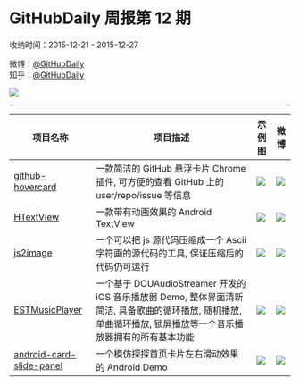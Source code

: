 # GitHubDaily 周报第 12 期

收纳时间：2015-12-21 - 2015-12-27

微博：[@GitHubDaily](https://weibo.com/GitHubDaily)    
知乎：[@GitHubDaily](https://www.zhihu.com/people/githubdaily)

![](https://raw.githubusercontent.com/GitHubDaily/GitHubDaily/master/assets/weixin.png)

---

项目名称 | 项目描述 | 示例图 | 微博
--- | --- | --- | ---
[github-hovercard](status.github_url) | 一款简洁的 GitHub 悬浮卡片 Chrome 插件, 可方便的查看 GitHub 上的 user/repo/issue 等信息 | ![](http://ww3.sinaimg.cn/large/006fiYtfjw1eze5muf8uvj30zk0m8jvc.jpg) | [![](https://raw.githubusercontent.com/GitHubDaily/GitHubDaily/master/assets/sina_logo.png)](https://weibo.com/5722964389/DanOodcf8)
[HTextView](status.github_url) | 一款带有动画效果的 Android TextView | ![](http://ww1.sinaimg.cn/large/006fiYtfjw1ezda6tu0t1g30d204amyi.gif) | [![](https://raw.githubusercontent.com/GitHubDaily/GitHubDaily/master/assets/sina_logo.png)](https://weibo.com/5722964389/DaeiibVJM)
[js2image](status.github_url) | 一个可以把 js 源代码压缩成一个 Ascii 字符画的源代码的工具, 保证压缩后的代码仍可运行 | ![](http://ww3.sinaimg.cn/large/006fiYtfjw1ezb0hrq24fj30m80izaez.jpg) | [![](https://raw.githubusercontent.com/GitHubDaily/GitHubDaily/master/assets/sina_logo.png)](https://weibo.com/5722964389/D9VN0qfeO)
[ESTMusicPlayer](status.github_url) | 一个基于 DOUAudioStreamer 开发的 iOS 音乐播放器 Demo, 整体界面清新简洁, 具备歌曲的循环播放, 随机播放, 单曲循环播放, 锁屏播放等一个音乐播放器拥有的所有基本功能 | ![](http://ww1.sinaimg.cn/large/006fiYtfjw1ez7pzyc6yqg30ku1127wo.gif) | [![](https://raw.githubusercontent.com/GitHubDaily/GitHubDaily/master/assets/sina_logo.png)](https://weibo.com/5722964389/D9BOklWfq)
[android-card-slide-panel](status.github_url) | 一个模仿探探首页卡片左右滑动效果的 Android Demo | ![](http://ww2.sinaimg.cn/large/006fiYtfjw1ez7ig3tytyg30c20k0qv5.gif) | [![](https://raw.githubusercontent.com/GitHubDaily/GitHubDaily/master/assets/sina_logo.png)](https://weibo.com/5722964389/D9teR90l5)

